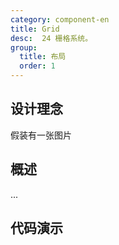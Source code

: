 ```yaml
---
category: component-en
title: Grid
desc:  24 栅格系统。
group:
  title: 布局
  order: 1
---
```


## 设计理念

假装有一张图片

## 概述

...

## 代码演示

<example src="./examples/basic.md" title="基础用法" />

<example src="./examples/offset.md" title="左右偏移" />

<example src="./examples/sort.md" title="栅格排序" />
